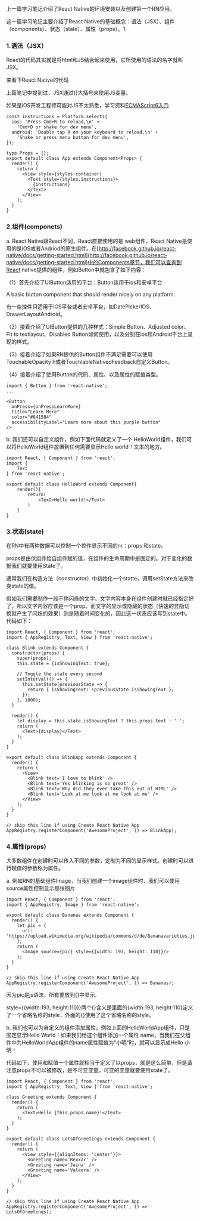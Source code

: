 上一篇学习笔记介绍了React Native的环境安装以及创建第一个RN应用。

这一篇学习笔记主要介绍了React Native的基础概念：语法（JSX）、组件（components）、状态（state）、属性（props）。1.

### 1.语法（JSX）

React的代码其实就是将html和JS结合起来使用，它所使用的语法的名字就叫JSX。

来看下React Native的代码

上篇笔记中提到过，JSX通过{}大括号来使用JS变量。

如果是iOS开发工程师可能对JS不太熟悉，学习资料[ECMAScript6入门](http://es6.ruanyifeng.com/)

```
const instructions = Platform.select({
  ios: 'Press Cmd+R to reload,\n' +
    'Cmd+D or shake for dev menu',
  android: 'Double tap R on your keyboard to reload,\n' +
    'Shake or press menu button for dev menu',
});

type Props = {};
export default class App extends Component<Props> {
  render() {
    return (
      <View style={styles.container}
        <Text style={styles.instructions}>
          {instructions}
        </Text>
      </View>
    );
  }
}
```

### 2.组件\(componets\)

a. React Native跟React不同，React直接使用的是 web组件，React Native是使用的是iOS或者Andriod的原生组件。在[http://facebook.github.io/react-native/docs/getting-started.html](http://facebook.github.io/react-native/docs/getting-started.html)中的Components章节，我们可以查询到React native提供的组件，例如Button中就包含了如下内容：

（1）首先介绍了UIButton适用的平台：Button适用于ios和安卓平台

A basic button component that should render nicely on any platform. 

有一些控件只适用于iOS平台或者安卓平台，如DatePickerIOS、DrawerLayoutAndroid。

（2）接着介绍了UIButton提供的几种样式：Simple Button、Adjusted color、Fit to textlayout、Disabled Button如何使用，以及分别在ios和Android平台上呈现的样式。

（3）接着介绍了如果RN提供的Button组件不满足需要可以使用TouchableOpacity h或者TouchlableNativedFeedback自定义Button。

（4）接着介绍了使用Button的代码、属性、以及属性的赋值类型。

```
import { Button } from 'react-native';
...

<Button
  onPress={onPressLearnMore}
  title="Learn More"
  color="#841584"
  accessibilityLabel="Learn more about this purple button"
/>
```

b. 我们还可以自定义组件，例如下面代码就定义了一个 HelloWorld组件，我们可以将HelloWorld组件放置到任何需要显示Hello world！文本的地方。

```
import React, { Component } from 'react';
import {
    Text
} from 'react-native';

export default class HelloWord extends Component{
    render(){
        return(
            <Text>Hello world!</Text>
        )
    }
}
```

### 3.状态\(state\)

在RN中有两种数据可以控制一个控件显示不同的nr：props 和state。

props是由伏组件给自组件赋的值，在组件的生命周期中是固定的。对于变化的数据我们就要使用State了。

通常我们在构造方法（constructor）中初始化一个statte，调用setState方法来改变state的值。

假如我们需要制作一段不停闪烁的文字。文字内容本身在组件创建时就已经指定好了，所以文字内容应该是一个prop。而文字的显示或隐藏的状态（快速的显隐切换就产生了闪烁的效果）则是随着时间变化的，因此这一状态应该写到state中。代码如下：

```
import React, { Component } from 'react';
import { AppRegistry, Text, View } from 'react-native';

class Blink extends Component {
  constructor(props) {
    super(props);
    this.state = {isShowingText: true};

    // Toggle the state every second
    setInterval(() => {
      this.setState(previousState => {
        return { isShowingText: !previousState.isShowingText };
      });
    }, 1000);
  }

  render() {
    let display = this.state.isShowingText ? this.props.text : ' ';
    return (
      <Text>{display}</Text>
    );
  }
}

export default class BlinkApp extends Component {
  render() {
    return (
      <View>
        <Blink text='I love to blink' />
        <Blink text='Yes blinking is so great' />
        <Blink text='Why did they ever take this out of HTML' />
        <Blink text='Look at me look at me look at me' />
      </View>
    );
  }
}

// skip this line if using Create React Native App
AppRegistry.registerComponent('AwesomeProject', () => BlinkApp);
```

### 4.属性\(props\)

大多数组件在创建时可以传入不同的参数，定制为不同的显示样式。创建时可以进行赋值的参数称为属性。

a. 例如RN的基础组件Image，当我们创建一个image组件时，我们可以使用source属性控制显示那张图片

```
import React, { Component } from 'react';
import { AppRegistry, Image } from 'react-native';

export default class Bananas extends Component {
  render() {
    let pic = {
      uri: 'https://upload.wikimedia.org/wikipedia/commons/d/de/Bananavarieties.jpg'
    };
    return (
      <Image source={pic} style={{width: 193, height: 110}}/>
    );
  }
}

// skip this line if using Create React Native App
AppRegistry.registerComponent('AwesomeProject', () => Bananas);
```

因为pic是js语法，所有要放到{}中显示.  

style={{width:193, height:110}}两个{}含义是里面的{width:193, height:110}定义了一个省略名称的style，外面的{}使用了这个省略名称的style。

b. 我们也可以为自定义的组件添加属性，例如上面的HelloWorldApp组件，只是固定显示Hello World！如果我们给这个组件添加一个属性 name，当我们在父组件中为HelloWorldApp组件的name属性赋值为“小明”时，就可以显示成Hello 小明！

代码如下，使用和赋值一个属性就相当于定义了以props，就是这么简单，但是请注意props不可以被修改，是不可变变量。可变的变量就要使用state了。

```
import React, { Component } from 'react';
import { AppRegistry, Text, View } from 'react-native';

class Greeting extends Component {
  render() {
    return (
      <Text>Hello {this.props.name}!</Text>
    );
  }
}

export default class LotsOfGreetings extends Component {
  render() {
    return (
      <View style={{alignItems: 'center'}}>
        <Greeting name='Rexxar' />
        <Greeting name='Jaina' />
        <Greeting name='Valeera' />
      </View>
    );
  }
}

// skip this line if using Create React Native App
AppRegistry.registerComponent('AwesomeProject', () => LotsOfGreetings);

```



